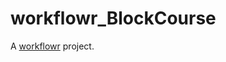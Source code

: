 # workflowr_BlockCourse

A [workflowr][] project.

[workflowr]: https://github.com/jdblischak/workflowr
